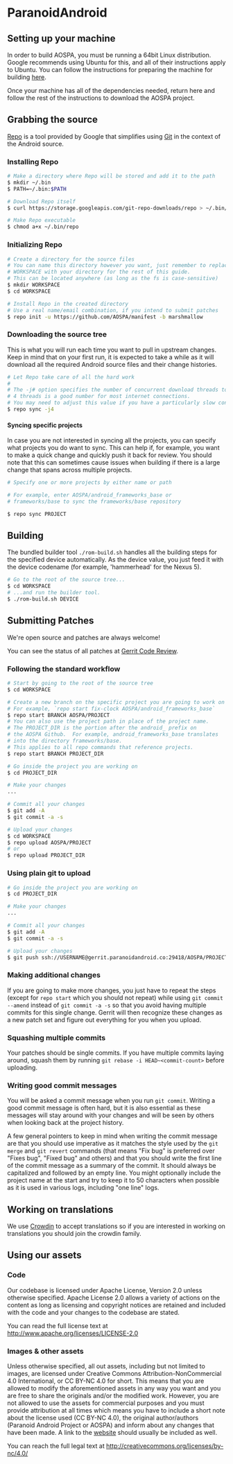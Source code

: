 # ParanoidAndroid #

## Setting up your machine ##
In order to build AOSPA, you must be running a 64bit Linux distribution. Google recommends using
Ubuntu for this, and all of their instructions apply to Ubuntu.  You can follow the instructions
for preparing the machine for building [here](https://source.android.com/source/initializing.html#setting-up-a-linux-build-environment).

Once your machine has all of the dependencies needed, return here and follow the rest of the instructions
to download the AOSPA project.

## Grabbing the source ##

[Repo](http://source.android.com/source/developing.html) is a tool provided by Google that
simplifies using [Git](http://git-scm.com/book) in the context of the Android source.

### Installing Repo ###

```bash
# Make a directory where Repo will be stored and add it to the path
$ mkdir ~/.bin
$ PATH=~/.bin:$PATH

# Download Repo itself
$ curl https://storage.googleapis.com/git-repo-downloads/repo > ~/.bin/repo

# Make Repo executable
$ chmod a+x ~/.bin/repo
```

### Initializing Repo ###

```bash
# Create a directory for the source files
# You can name this directory however you want, just remember to replace
# WORKSPACE with your directory for the rest of this guide.
# This can be located anywhere (as long as the fs is case-sensitive)
$ mkdir WORKSPACE
$ cd WORKSPACE

# Install Repo in the created directory
# Use a real name/email combination, if you intend to submit patches
$ repo init -u https://github.com/AOSPA/manifest -b marshmallow
```

### Downloading the source tree ###

This is what you will run each time you want to pull in upstream changes. Keep in mind that on your
first run, it is expected to take a while as it will download all the required Android source files
and their change histories.

```bash
# Let Repo take care of all the hard work
#
# The -j# option specifies the number of concurrent download threads to run.
# 4 threads is a good number for most internet connections.
# You may need to adjust this value if you have a particularly slow connection.
$ repo sync -j4
```

#### Syncing specific projects ####

In case you are not interested in syncing all the projects, you can specify what projects you do
want to sync. This can help if, for example, you want to make a quick change and quickly push it
back for review. You should note that this can sometimes cause issues when building if there is
a large change that spans across multiple projects.

```bash
# Specify one or more projects by either name or path

# For example, enter AOSPA/android_frameworks_base or
# frameworks/base to sync the frameworks/base repository

$ repo sync PROJECT
```

## Building ##

The bundled builder tool `./rom-build.sh` handles all the building steps for the specified device
automatically. As the device value, you just feed it with the device codename (for example,
'hammerhead' for the Nexus 5).

```bash
# Go to the root of the source tree...
$ cd WORKSPACE
# ...and run the builder tool.
$ ./rom-build.sh DEVICE
```

## Submitting Patches ##

We're open source and patches are always welcome!

You can see the status of all patches at [Gerrit Code Review](https://gerrit.paranoidandroid.co/).

### Following the standard workflow ###

```bash
# Start by going to the root of the source tree
$ cd WORKSPACE

# Create a new branch on the specific project you are going to work on
# For example, `repo start fix-clock AOSPA/android_frameworks_base`
$ repo start BRANCH AOSPA/PROJECT
# You can also use the project path in place of the project name.
# The PROJECT_DIR is the portion after the android_ prefix on
# the AOSPA Github.  For example, android_frameworks_base translates
# into the directory frameworks/base.
# This applies to all repo commands that reference projects.
$ repo start BRANCH PROJECT_DIR

# Go inside the project you are working on
$ cd PROJECT_DIR

# Make your changes
...

# Commit all your changes
$ git add -A
$ git commit -a -s

# Upload your changes
$ cd WORKSPACE
$ repo upload AOSPA/PROJECT
# or
$ repo upload PROJECT_DIR
```
### Using plain git to upload ###

```bash
# Go inside the project you are working on
$ cd PROJECT_DIR

# Make your changes
...

# Commit all your changes
$ git add -A
$ git commit -a -s

# Upload your changes
$ git push ssh://USERNAME@gerrit.paranoidandroid.co:29418/AOSPA/PROJECT HEAD:refs/for/marshmallow
```

### Making additional changes ###

If you are going to make more changes, you just have to repeat the steps (except for `repo start`
which you should not repeat) while using `git commit --amend` instead of `git commit -a -s` so that
you avoid having multiple commits for this single change. Gerrit will then recognize these changes
as a new patch set and figure out everything for you when you upload.

### Squashing multiple commits ###

Your patches should be single commits. If you have multiple commits laying around, squash them by
running `git rebase -i HEAD~<commit-count>` before uploading.

### Writing good commit messages ###

You will be asked a commit message when you run `git commit`. Writing a good commit message is
often hard, but it is also essential as these messages will stay around with your changes and
will be seen by others when looking back at the project history.

A few general pointers to keep in mind when writing the commit message are that you should use
imperative as it matches the style used by the `git merge` and `git revert` commands (that means
"Fix bug" is preferred over "Fixes bug", "Fixed bug" and others) and that you should write the
first line of the commit message as a summary of the commit. It should always be capitalized and
followed by an empty line. You might optionally include the project name at the start and try to
keep it to 50 characters when possible as it is used in various logs, including "one line" logs.

## Working on translations ##

We use [Crowdin](https://crowdin.net/project/aospa-framework) to accept translations so 
if you are interested in working on translations you should join the crowdin family.

## Using our assets ##

### Code ###

Our codebase is licensed under Apache License, Version 2.0 unless otherwise specified. Apache
License 2.0 allows a variety of actions on the content as long as licensing and copyright
notices are retained and included with the code and your changes to the codebase are stated.

You can read the full license text at http://www.apache.org/licenses/LICENSE-2.0

### Images & other assets ###

Unless otherwise specified, all out assets, including but not limited to images, are licensed
under Creative Commons Attribution-NonCommercial 4.0 International, or CC BY-NC 4.0 for short.
This means that you are allowed to modify the aforementioned assets in any way you want and
you are free to share the originals and/or the modified work. However, you are not allowed
to use the assets for commercial purposes and you must provide attribution at all times which
means you have to include a short note about the license used (CC BY-NC 4.0), the original
author/authors (Paranoid Android Project or AOSPA) and inform about any changes that have been
made. A link to the [website](http://aospa.co/) should usually be included as well.

You can reach the full legal text at http://creativecommons.org/licenses/by-nc/4.0/
